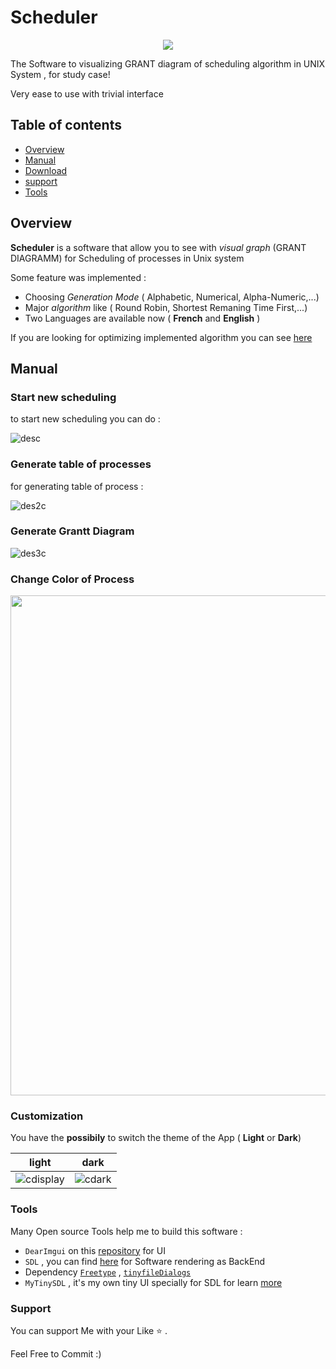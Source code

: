 # Scheduler
<p align="center">
<img src="https://user-images.githubusercontent.com/76158313/222327430-3224bc61-3b5e-4ec8-831a-364ca5e9c3fe.png"/>
</p>

The Software to visualizing GRANT diagram of scheduling algorithm in UNIX System , for study case!

Very ease to use with trivial interface
## Table of contents

- [Overview](#overview)
- [Manual](#manual)
- [Download](https://)
- [support](#support)
- [Tools](#tools)

## Overview
**Scheduler** is a software that allow you to see with *visual graph* (GRANT DIAGRAMM) for Scheduling of processes in Unix system

Some feature was implemented :
- Choosing *Generation Mode* ( Alphabetic, Numerical, Alpha-Numeric,...)
- Major *algorithm* like ( Round Robin, Shortest Remaning Time First,...)
- Two Languages are available now ( **French** and **English** )

If you are looking for optimizing implemented algorithm you can see [here](ScheduleAlgorithm.cpp)

## Manual

### Start new scheduling
to start new scheduling you can do :

![desc](https://user-images.githubusercontent.com/76158313/222326368-08cd8f1b-8273-4617-b07f-48879f608087.gif)

### Generate table of processes
for generating table of process :

![des2c](https://user-images.githubusercontent.com/76158313/222326519-e96a6f77-3ad8-4e2c-a30d-ee2631f812a2.gif)

### Generate Grantt Diagram

![des3c](https://user-images.githubusercontent.com/76158313/222328220-2d8e4751-c89b-490e-96d2-d440dbd385c4.gif)

### Change Color of Process 

<img src="https://user-images.githubusercontent.com/76158313/222329034-183d4d7c-3f3d-4999-b5e4-0e77e6c7f7b0.gif" width="800"/>

### Customization
You have the **possibily** to switch the theme of the App ( **Light** or **Dark**)

**light**    |      **dark**
:------------: | :------------:
![cdisplay](https://user-images.githubusercontent.com/76158313/222319609-222e71ed-3554-4390-9053-9a425322c21c.jpg) | ![cdark](https://user-images.githubusercontent.com/76158313/222318873-0c78c803-3f26-4052-a740-aa0d5ad67ac2.jpg)

### Tools
Many Open source Tools help me to build this software : 
- `DearImgui` on this [repository](https://github.com/ocornut/imgui) for UI
- `SDL` , you can find [here](https://github.com/libsdl-org/SDL) for Software rendering as BackEnd
- Dependency [`Freetype`](https://github.com/freetype/freetype) , [`tinyfileDialogs`](https://github.com/native-toolkit/libtinyfiledialogs)
- `MyTinySDL` , it's my own tiny UI specially for SDL for learn [more](MyTinyGUI/) 
### Support
You can support Me with your Like :star: .

Feel Free to Commit :)
